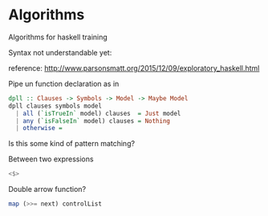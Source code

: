 # Algorithms

Algorithms for haskell training


Syntax not understandable yet:

reference: http://www.parsonsmatt.org/2015/12/09/exploratory_haskell.html

Pipe un function declaration as in
```Haskell
dpll :: Clauses -> Symbols -> Model -> Maybe Model
dpll clauses symbols model
  | all (`isTrueIn` model) clauses  = Just model
  | any (`isFalseIn` model) clauses = Nothing
  | otherwise =
```
Is this some kind of pattern matching?


Between two expressions
```Haskell
<$>
```

Double arrow function?
```Haskell
map (>>= next) controlList
```
